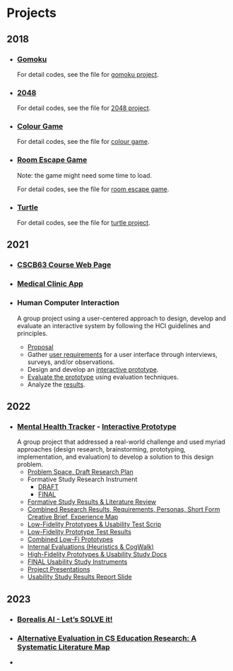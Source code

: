 # Projects

## 2018

- ### [Gomoku](https://liu-liuz.github.io/gomoku/)

  For detail codes, see the file for [gomoku project](https://github.com/liu-liuz/liu-liuz.github.io/tree/master/gomoku).

- ### [2048](https://liu-liuz.github.io/2048/)

  For detail codes, see the file for [2048 project](https://github.com/liu-liuz/liu-liuz.github.io/tree/master/2048).

- ### [Colour Game](https://liu-liuz.github.io/colourgame/)

  For detail codes, see the file for [colour game](https://github.com/liu-liuz/liu-liuz.github.io/tree/master/colourgame).

- ### [Room Escape Game](https://liu-liuz.github.io/majorproject/escape/)

  Note: the game might need some time to load. 
  
  For detail codes, see the file for [room escape game](https://github.com/liu-liuz/liu-liuz.github.io/tree/master/majorproject).

- ### [Turtle](https://liu-liuz.github.io/turtle/)

  For detail codes, see the file for [turtle project](https://github.com/liu-liuz/liu-liuz.github.io/tree/master/turtle).
  
## 2021
  - ### [CSCB63 Course Web Page](https://github.com/TheJohnsonLai/B20/tree/main/a3)
  
  - ### [Medical Clinic App](https://github.com/liu-liuz/B07.git)
  
  - ### Human Computer Interaction
    A group project using a user-centered approach to design, develop and evaluate an interactive system by following  the  HCI  guidelines  and  principles. 
    - [Proposal](https://github.com/liu-liuz/Projects/blob/main/Computer%20Human%20Interaction/Proposal.pdf)
    - Gather [user requirements](https://github.com/liu-liuz/Projects/blob/main/Computer%20Human%20Interaction/User%20Requirment%20Gathering.pdf) for a user interface through interviews, surveys, and/or observations.  
    - Design and develop an [interactive prototype](https://www.figma.com/file/PHInLAvMeQ8H9w3Kkztwaw/Pineapple-team-library). 
    - [Evaluate the prototype](https://github.com/liu-liuz/Projects/blob/main/Computer%20Human%20Interaction/High%20Fidelity%20Prototype.pdf) using evaluation techniques. 
    - Analyze the [results](https://github.com/liu-liuz/Projects/blob/main/Computer%20Human%20Interaction/Report.pdf). 

## 2022
 - ### [Mental Health Tracker](https://github.com/liu-liuz/Projects/tree/main/Mental%20Health%20Tracker) - [Interactive Prototype](https://www.figma.com/proto/yJqG18CDHWlnCYn5d5pHgP/high-fi-a7a?node-id=6%3A4&starting-point-node-id=6%3A4&scaling=contain)
   A group project that addressed a real-world challenge and used myriad approaches (design research, brainstorming, prototyping, implementation, and evaluation) to develop a solution to this design problem. 
   - [Problem Space, Draft Research Plan](https://github.com/liu-liuz/Projects/blob/main/Mental%20Health%20Tracker/A1.ProblemSpace%26ResearchPlan.pdf)
   - Formative Study Research Instrument
      - [DRAFT](https://github.com/liu-liuz/Projects/blob/main/Mental%20Health%20Tracker/A2a.DraftStudyInstruments.pdf)
      - [FINAL](https://github.com/liu-liuz/Projects/blob/main/Mental%20Health%20Tracke/Formatted%20A2b.Pair%20-%20FINAL%20Formative%20Study%20Research%20Instruments.pdf)
   - [Formative Study Results & Literature Review](https://github.com/liu-liuz/Projects/blob/main/Mental%20Health%20Tracker/A3-FormativeStudyResults.pdf)
   - [Combined Research Results, Requirements, Personas,  Short Form Creative Brief, Experience Map](https://github.com/liu-liuz/Projects/blob/main/Mental%20Health%20Tracker/A4.Requirements%26UXStrategy.pdf)
   - [Low-Fidelity Prototypes & Usability Test Scrip](https://github.com/liu-liuz/Projects/blob/main/Mental%20Health%20Tracker/A5a%20Task%20Analysis%20%26%20Low-Fi%20Prototype-1.pdf)
   - [Low-Fidelity Prototype Test Results](https://github.com/liu-liuz/Projects/blob/main/Mental%20Health%20Tracker/A5b.%20Usability%20Testing%20Results.pdf)
   - [Combined Low-Fi Prototypes](https://github.com/liu-liuz/Projects/blob/main/Mental%20Health%20Tracker/A6a.B05.low-fi.prototype.pdf)
   - [Internal Evaluations (Heuristics & CogWalk)](https://github.com/liu-liuz/Projects/blob/main/Mental%20Health%20Tracker/A6b.B05.PrototypeEvaluations.pdf)
   - [High-Fidelity Prototypes & Usability Study Docs](https://github.com/liu-liuz/Projects/blob/main/Mental%20Health%20Tracker/A7a.DRAFT.Hi-FiPrototype%26UsabilityInstruments-2.pdf)
   - [FINAL Usability Study Instruments](https://github.com/liu-liuz/Projects/blob/main/Mental%20Health%20Tracker/A7b.FINAL.Hi-FiPrototype%26Instruments-1.pdf)
   - [Project Presentations](https://github.com/liu-liuz/Projects/blob/main/Mental%20Health%20Tracker/A8-1.pptx)
   - [Usability Study Results Report Slide](https://github.com/liu-liuz/Projects/blob/main/Mental%20Health%20Tracker/A9.UsabilityTestingReport.pdf)

## 2023
- ### [Borealis AI - Let’s SOLVE it!](https://github.com/lodi-m/u-integrity)
- ### [Alternative Evaluation in CS Education Research: A Systematic Literature Map](https://dl.acm.org/doi/10.1145/3626253.3635537)
- 

